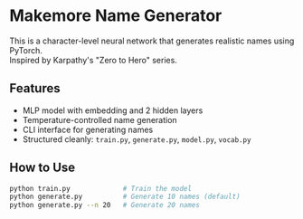 # Makemore Name Generator

This is a character-level neural network that generates realistic names using PyTorch.  
Inspired by Karpathy's "Zero to Hero" series.

## Features
- MLP model with embedding and 2 hidden layers
- Temperature-controlled name generation
- CLI interface for generating names
- Structured cleanly: `train.py`, `generate.py`, `model.py`, `vocab.py`

## How to Use

```bash
python train.py             # Train the model
python generate.py          # Generate 10 names (default)
python generate.py --n 20   # Generate 20 names

